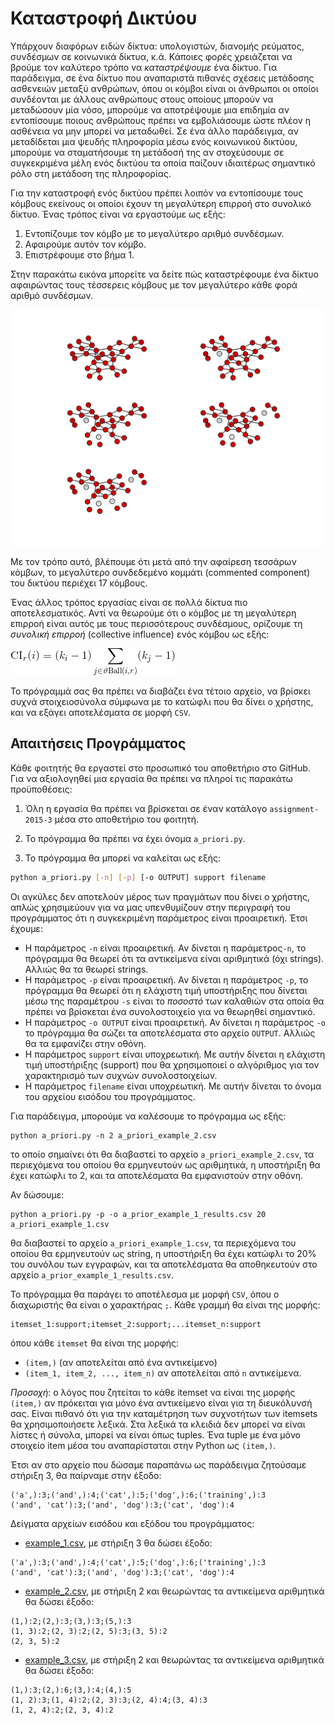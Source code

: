 # Καταστροφή Δικτύου

Υπάρχουν διαφόρων ειδών δίκτυα: υπολογιστών, διανομής ρεύματος, συνδέσμων σε κοινωνικά δίκτυα, κ.ά. Κάποιες φορές χρειάζεται να βρούμε τον καλύτερο τρόπο να *καταστρέψουμε* ένα δίκτυο. Για παράδειγμα, σε ένα δίκτυο που αναπαριστά πιθανές σχέσεις μετάδοσης ασθενειών μεταξύ ανθρώπων, όπου οι κόμβοι είναι οι άνθρωποι οι οποίοι συνδέονται με άλλους ανθρώπους στους οποίους μπορούν να μεταδώσουν μία νόσο, μπορούμε να αποτρέψουμε μια επιδημία αν εντοπίσουμε ποιους ανθρώπους πρέπει να εμβολιάσουμε ώστε πλέον η ασθένεια να μην μπορεί να μεταδωθεί. Σε ένα άλλο παράδειγμα, αν μεταδίδεται μια ψευδής πληροφορία μέσω ενός κοινωνικού δικτύου, μπορούμε να σταματήσουμε τη μετάδοσή της αν στοχεύσουμε σε συγκεκριμένα μέλη ενός δικτύου τα οποία παίζουν ιδιαιτέρως σημαντικό ρόλο στη μετάδοση της πληροφορίας.

Για την καταστροφή ενός δικτύου πρέπει λοιπόν να εντοπίσουμε τους κόμβους εκείνους οι οποίοι έχουν τη μεγαλύτερη επιρροή στο συνολικό δίκτυο. Ένας τρόπος είναι να εργαστούμε ως εξής:

1. Εντοπίζουμε τον κόμβο με το μεγαλύτερο αριθμό συνδέσμων.
2. Αφαιρούμε αυτόν τον κόμβο.
3. Επιστρέφουμε στο βήμα 1.

Στην παρακάτω εικόνα μπορείτε να δείτε πώς καταστρέφουμε ένα δίκτυο αφαιρώντας τους τέσσερεις κόμβους με τον μεγαλύτερο κάθε φορά αριθμό συνδέσμων.

![Network Destruction 1](/network-destruction-1.png)

Με τον τρόπο αυτό, βλέπουμε ότι μετά από την αφαίρεση τεσσάρων κόμβων, το μεγαλύτερο συνδεδεμένο κομμάτι (commented component) του δικτύου περιέχει 17 κόμβους.

Ένας άλλος τρόπος εργασίας είναι σε πολλά δίκτυα πιο αποτελεσματικός. Αντί να θεωρούμε ότι ο κόμβος με τη μεγαλύτερη επιρροή είναι αυτός με τους περισσότερους συνδέσμους, ορίζουμε τη *συνολική επιρροή* (collective influence) ενός κόμβου ως εξής:

![Collective Influence](/ci_definition.png)

Το πρόγραμμά σας θα πρέπει να διαβάζει ένα τέτοιο αρχείο, να βρίσκει συχνά στοιχειοσύνολα σύμφωνα με το κατώφλι που θα δίνει ο χρήστης, και να εξάγει αποτελέσματα σε μορφή `CSV`.

## Απαιτήσεις Προγράμματος

Κάθε φοιτητής θα εργαστεί στο προσωπικό του αποθετήριο στο GitHub. Για να αξιολογηθεί μια εργασία θα πρέπει να πληροί τις παρακάτω προϋποθέσεις:

1. Όλη η εργασία θα πρέπει να βρίσκεται σε έναν κατάλογο `assignment-2015-3` μέσα στο αποθετήριο του φοιτητή.

2. Το πρόγραμμα θα πρέπει να έχει όνομα `a_priori.py`.

3. Το πρόγραμμα θα μπορεί να καλείται ως εξής:
```bash
python a_priori.py [-n] [-p] [-o OUTPUT] support filename
```
Οι αγκύλες δεν αποτελούν μέρος των πραγμάτων που δίνει ο χρήστης, απλώς χρησιμεύουν για να μας υπενθυμίζουν στην περιγραφή του προγράμματος ότι η συγκεκριμένη παράμετρος είναι προαιρετική. Έτσι έχουμε:

  * Η παράμετρος `-n` είναι προαιρετική. Αν δίνεται η παράμετρος`-n`, το πρόγραμμα θα θεωρεί ότι τα αντικείμενα είναι αριθμητικά (όχι strings). Αλλιώς θα τα θεωρεί strings.
  * Η παράμετρος `-p` είναι προαιρετική. Αν δίνεται η παράμετρος `-p`, το πρόγραμμα θα θεωρεί ότι η ελάχιστη τιμή υποστήριξης που δίνεται μέσω της παραμέτρου `-s` είναι το *ποσοστό* των καλαθιών στα οποία θα πρέπει να βρίσκεται ένα συνολοστοιχείο για να θεωρηθεί σημαντικό.
  * Η παράμετρος `-o OUTPUT` είναι προαιρετική. Αν δίνεται η παράμετρος `-o` το πρόγραμμα θα σώζει τα αποτελέσματα στο αρχείο `OUTPUT`. Αλλιώς θα τα εμφανίζει στην οθόνη. 
  * Η παράμετρος `support` είναι υποχρεωτική. Με αυτήν δίνεται η ελάχιστη τιμή υποστήριξης (support) που θα χρησιμοποιεί ο αλγόριθμος για τον χαρακτηρισμό των συχνών συνολοστοιχείων.
  * Η παράμετρος `filename` είναι υποχρεωτική. Με αυτήν δίνεται το όνομα του αρχείου εισόδου του προγράμματος.
 
Για παράδειγμα, μπορούμε να καλέσουμε το πρόγραμμα ως εξής:

```
python a_priori.py -n 2 a_priori_example_2.csv
```
το οποίο σημαίνει ότι θα διαβαστεί το αρχείο `a_priori_example_2.csv`, τα περιεχόμενα του οποίου θα ερμηνευτούν ως αριθμητικά, η υποστήριξη θα έχει κατώφλι το 2, και τα αποτελέσματα θα εμφανιστούν στην οθόνη.

Αν δώσουμε:

```
python a_priori.py -p -o a_prior_example_1_results.csv 20 a_priori_example_1.csv
```

θα διαβαστεί το αρχείο `a_priori_example_1.csv`, τα περιεχόμενα του οποίου θα ερμηνευτούν ως string, η υποστήριξη θα έχει κατώφλι το 20% του συνόλου των εγγραφών, και τα αποτελέσματα θα αποθηκευτούν στο αρχείο `a_prior_example_1_results.csv`.

Το πρόγραμμα θα παράγει το αποτέλεσμα με μορφή `CSV`, όπου ο διαχωριστής θα είναι ο χαρακτήρας `;`. Κάθε γραμμή θα είναι της μορφής:
```
itemset_1:support;itemset_2:support;...itemset_n:support
```
όπου κάθε `itemset` θα είναι της μορφής:

* `(item,)` (αν αποτελείται από ένα αντικείμενο)
* `(item_1, item_2, ..., item_n)` αν αποτελείται από `n` αντικείμενα.

*Προσοχή*: ο λόγος που ζητείται το κάθε itemset να είναι της μορφής `(item,)` αν πρόκειται για μόνο ένα αντικείμενο είναι για τη διευκόλυνσή σας. Είναι πιθανό ότι για την καταμέτρηση των συχνοτήτων των itemsets θα χρησιμοποιήσετε λεξικά. Στα λεξικά τα κλειδιά δεν μπορεί να είναι λίστες ή σύνολα, μπορεί να είναι όπως tuples. Ένα tuple με ένα μόνο στοιχείο item μέσα του αναπαρίσταται στην Python ως `(item,)`.

Έτσι αν στο αρχείο που δώσαμε παραπάνω ως παράδειγμα ζητούσαμε στήριξη 3, θα παίρναμε στην έξοδο:
```
('a',):3;('and',):4;('cat',):5;('dog',):6;('training',):3
('and', 'cat'):3;('and', 'dog'):3;('cat', 'dog'):4
```

Δείγματα αρχείων εισόδου και εξόδου του προγράμματος:

* [example_1.csv](example_1.csv), με στήριξη 3 θα δώσει έξοδο:
```
('a',):3;('and',):4;('cat',):5;('dog',):6;('training',):3
('and', 'cat'):3;('and', 'dog'):3;('cat', 'dog'):4
```
* [example_2.csv](example_2.csv), με στήριξη 2 και θεωρώντας τα αντικείμενα αριθμητικά θα δώσει έξοδο:
```
(1,):2;(2,):3;(3,):3;(5,):3
(1, 3):2;(2, 3):2;(2, 5):3;(3, 5):2
(2, 3, 5):2
```
* [example_3.csv](example_3.csv), με στήριξη 2 και θεωρώντας τα αντικείμενα αριθμητικά θα δώσει έξοδο:
```
(1,):3;(2,):6;(3,):4;(4,):5
(1, 2):3;(1, 4):2;(2, 3):3;(2, 4):4;(3, 4):3
(1, 2, 4):2;(2, 3, 4):2
```
